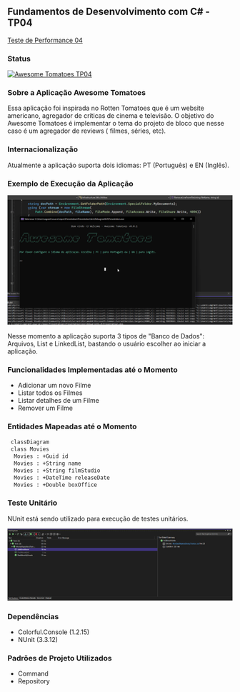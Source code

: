 ## Fundamentos de Desenvolvimento com C# - TP04

[Teste de Performance 04](https://lms.infnet.edu.br/moodle/mod/assign/view.php?id=276201)


### Status

[![Awesome Tomatoes TP04](https://github.com/msmagnanijr/csharp-mauricio-magnani/actions/workflows/build-csharp-tp04.yml/badge.svg)](https://github.com/msmagnanijr/csharp-mauricio-magnani/actions/workflows/build-csharp-tp04.yml)

### Sobre a Aplicação Awesome Tomatoes

Essa aplicação foi inspirada no Rotten Tomatoes que é um website americano, agregador de críticas de cinema e televisão. O objetivo do Awesome Tomatoes é implementar
o tema do projeto de bloco que nesse caso é um agregador de reviews ( filmes, séries, etc).

### Internacionalização

Atualmente a aplicação suporta dois idiomas: PT (Português) e EN (Inglês).

### Exemplo de Execução da Aplicação

![](images/app.gif)


Nesse momento a aplicação suporta 3 tipos de "Banco de Dados": Arquivos, List e LinkedList, bastando o usuário escolher ao iniciar a aplicação.

### Funcionalidades Implementadas até o Momento

 - Adicionar um novo Filme
 - Listar todos os Filmes
 - Listar detalhes de um Filme
 - Remover um Filme

### Entidades Mapeadas até o Momento


```mermaid
 classDiagram
 class Movies
  Movies : +Guid id
  Movies : +String name
  Movies : +String filmStudio
  Movies : +DateTime releaseDate
  Movies : +Double boxOffice
```

### Teste Unitário

NUnit está sendo utilizado para execução de testes unitários.

![](images/nunit.png)

### Dependências

 - Colorful.Console (1.2.15)
 - NUnit (3.3.12)

### Padrões de Projeto Utilizados

 - Command
 - Repository

